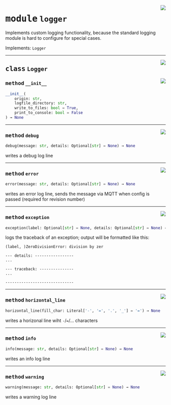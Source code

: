 <!-- markdownlint-disable -->

<a href="https://github.com/tum-esm/utils/tree/main/tum_esm_utils/logger.py#L0"><img align="right" style="float:right;" src="https://img.shields.io/badge/-source-cccccc?style=flat-square"></a>

# <kbd>module</kbd> `logger`
Implements custom logging functionality, because the standard logging module is hard to configure for special cases. 

Implements: `Logger` 



---

<a href="https://github.com/tum-esm/utils/tree/main/tum_esm_utils/logger.py#L52"><img align="right" style="float:right;" src="https://img.shields.io/badge/-source-cccccc?style=flat-square"></a>

## <kbd>class</kbd> `Logger`




<a href="https://github.com/tum-esm/utils/tree/main/tum_esm_utils/logger.py#L55"><img align="right" style="float:right;" src="https://img.shields.io/badge/-source-cccccc?style=flat-square"></a>

### <kbd>method</kbd> `__init__`

```python
__init__(
    origin: str,
    logfile_directory: str,
    write_to_files: bool = True,
    print_to_console: bool = False
) → None
```








---

<a href="https://github.com/tum-esm/utils/tree/main/tum_esm_utils/logger.py#L81"><img align="right" style="float:right;" src="https://img.shields.io/badge/-source-cccccc?style=flat-square"></a>

### <kbd>method</kbd> `debug`

```python
debug(message: str, details: Optional[str] = None) → None
```

writes a debug log line 

---

<a href="https://github.com/tum-esm/utils/tree/main/tum_esm_utils/logger.py#L105"><img align="right" style="float:right;" src="https://img.shields.io/badge/-source-cccccc?style=flat-square"></a>

### <kbd>method</kbd> `error`

```python
error(message: str, details: Optional[str] = None) → None
```

writes an error log line, sends the message via MQTT when config is passed (required for revision number) 

---

<a href="https://github.com/tum-esm/utils/tree/main/tum_esm_utils/logger.py#L115"><img align="right" style="float:right;" src="https://img.shields.io/badge/-source-cccccc?style=flat-square"></a>

### <kbd>method</kbd> `exception`

```python
exception(label: Optional[str] = None, details: Optional[str] = None) → None
```

logs the traceback of an exception; output will be formatted like this: 

```
(label, )ZeroDivisionError: division by zer

--- details: -----------------
...

--- traceback: ---------------
...

------------------------------
``` 

---

<a href="https://github.com/tum-esm/utils/tree/main/tum_esm_utils/logger.py#L75"><img align="right" style="float:right;" src="https://img.shields.io/badge/-source-cccccc?style=flat-square"></a>

### <kbd>method</kbd> `horizontal_line`

```python
horizontal_line(fill_char: Literal['-', '=', '.', '_'] = '=') → None
```

writes a horizonal line wiht `-`/`=`/... characters 

---

<a href="https://github.com/tum-esm/utils/tree/main/tum_esm_utils/logger.py#L89"><img align="right" style="float:right;" src="https://img.shields.io/badge/-source-cccccc?style=flat-square"></a>

### <kbd>method</kbd> `info`

```python
info(message: str, details: Optional[str] = None) → None
```

writes an info log line 

---

<a href="https://github.com/tum-esm/utils/tree/main/tum_esm_utils/logger.py#L97"><img align="right" style="float:right;" src="https://img.shields.io/badge/-source-cccccc?style=flat-square"></a>

### <kbd>method</kbd> `warning`

```python
warning(message: str, details: Optional[str] = None) → None
```

writes a warning log line 


